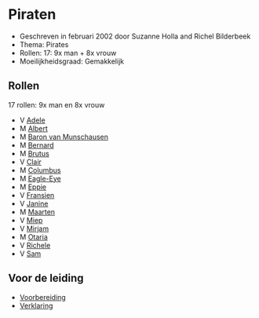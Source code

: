 # Piraten

  * Geschreven in februari 2002 door Suzanne Holla and Richel Bilderbeek
  * Thema: Pirates
  * Rollen: 17: 9x man + 8x vrouw
  * Moeilijkheidsgraad: Gemakkelijk

## Rollen

17 rollen: 9x man en 8x vrouw

 * V [Adele](Adele.md)
 * M [Albert](Albert.md)
 * M [Baron van Munschausen](Baron_van_Munschausen.md)
 * M [Bernard](Bernard.md)
 * M [Brutus](Brutus.md)
 * V [Clair](Clair.md)
 * M [Columbus](Columbus.md)
 * M [Eagle-Eye](Eagle-Eye.md)
 * M [Eppie](Eppie.md)
 * V [Fransien](Fransien.md)
 * V [Janine](Janine.md)
 * M [Maarten](Maarten.md)
 * V [Miep](Miep.md)
 * V [Mirjam](Mirjam.md)
 * M [Otaria](Otaria.md)
 * V [Richele](Richele.md)
 * V [Sam](Sam.md)

## Voor de leiding

 * [Voorbereiding](Voorbereiding.md)
 * [Verklaring](Verklaring.md)

